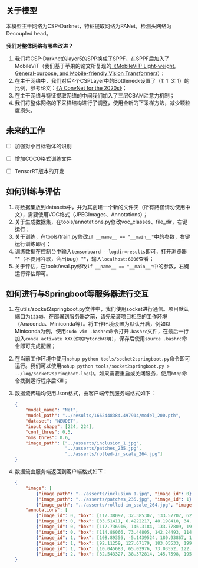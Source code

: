 ## 关于模型

本模型主干网络为CSP-Darknet，特征提取网络为PANet，检测头网络为Decoupled head。

**我们对整体网络有哪些改进？**

1. 我们将CSP-Darknet的layer5的SPP换成了SPPF，在SPPF后加入了MobileViT（我们基于苹果的论文所复现的[《MobileViT: Light-weight, General-purpose, and Mobile-friendly Vision Transformer》](https://arxiv.org/abs/2110.02178)）；
2. 在主干网络中，我们对后4个CSPLayer中的Bottleneck设置了（1: 1: 3: 1）的比例，参考论文：[《A ConvNet for the 2020s》](https://openaccess.thecvf.com/content/CVPR2022/papers/Liu_A_ConvNet_for_the_2020s_CVPR_2022_paper.pdf)；
3. 在主干网络与特征提取网络的中间我们加入了三层CBAM注意力机制；
4. 我们将整体网络的下采样结构进行了调整，使用全新的下采样方法，减少颗粒度损失。



## 未来的工作

- [ ] 加强对小目标物体的识别
- [ ] 增加COCO格式训练文件
- [ ] TensorRT版本的开发



## 如何训练与评估

1. 将数据集放到datasets中，并为其创建一个新的文件夹（所有路径请勿使用中文），需要使用VOC格式（JPEGImages、Annotations）；
2. 关于生成数据集，在tools/annotations.py修改voc_classes、file_dir，右键运行；
3. 关于训练，在tools/train.py修改`if __name__ == "__main__"`中的参数，右键运行训练即可；
4. 训练数据在控制台中输入`tensorboard --logdir=results`即可，打开浏览器**（不要用谷歌，会出bug）**，输入`localhost:6006`查看；
5. 关于评估，在tools/eval.py修改`if __name__ == "__main__"`中的参数，右键运行评估即可。



## 如何进行与Springboot等服务器进行交互

1. 在utils/socket2springboot.py文件中，我们使用socket进行通信。项目默认端口为`12345`，在部署到服务器之前，请先安装项目相应的工作环境（Anaconda、Miniconda等）。将工作环境设置为默认开启，例如以Miniconda为例，使用`sudo vim .bashrc`命令打开`.bashrc`文件，在最后一行加入`conda activate XXX(你的Pytorch环境)`，保存后使用`source .bashrc`命令即可完成配置；

2. 在当前工作环境中使用`nohup python tools/socket2springboot.py`命令即可运行。我们可以使用`nohup python tools/socket2springboot.py > ../log/socket2springboot.log`中。如果需要重启或关闭服务，使用`htop`命令找到运行程序后Kill；

3. 数据流传输均使用Json格式，由客户端传到服务端格式如下：

   ```json
   {
       "model_name": "Net", 
       "model_path": "../results/1662448384.497914/model_200.pth",
       "dataset": "NEUDET",
       "input_shape": [224, 224],
       "conf_thres": 0.5,
       "nms_thres": 0.6,
       "image_path": ["../asserts/inclusion_1.jpg",
                      "../asserts/patches_235.jpg",
                      "../asserts/rolled-in_scale_264.jpg"]
   }
   ```

4. 数据流由服务端返回到客户端格式如下：

   ```json
   {
       "image": [
           {"image_path": "../asserts/inclusion_1.jpg", "image_id": 0}, 
           {"image_path": "../asserts/patches_235.jpg", "image_id": 1}, 
           {"image_path": "../asserts/rolled-in_scale_264.jpg", "image_id": 2}], 
       "annotations": [
           {"image_id": 0, "box": [117.38097, 32.385307, 133.57707, 62.68074], "predicted_class": "inclusion", "conf": 0.66143817}, 
           {"image_id": 0, "box": [33.51411, 6.4222217, 48.198418, 34.87923], "predicted_class": "inclusion", "conf": 0.64585626}, 
           {"image_id": 0, "box": [112.736916, 146.3184, 133.77809, 198.33405], "predicted_class": "inclusion", "conf": 0.63799584}, 
           {"image_id": 0, "box": [114.86066, 73.44805, 142.24493, 114.508995], "predicted_class": "inclusion", "conf": 0.61806077}, 
           {"image_id": 1, "box": [108.89356, -5.1439524, 180.93867, 138.25955], "predicted_class": "patches", "conf": 0.7961505}, 
           {"image_id": 1, "box": [92.11259, 127.67179, 183.05533, 199.58357], "predicted_class": "patches", "conf": 0.7741741}, 
           {"image_id": 1, "box": [10.045683, 65.02976, 73.03552, 122.30415], "predicted_class": "patches", "conf": 0.72269356}, 
           {"image_id": 2, "box": [32.543327, 38.372814, 145.7598, 195.50223], "predicted_class": "rolled-in_scale", "conf": 0.7584684}]
   }
   
   ```